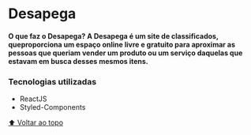 # Desapega

<!-- <img src="" alt="exemplo imagem">-->

<h4>O que faz o Desapega?
A Desapega é um site de classificados, queproporciona um espaço online livre e gratuito para aproximar as pessoas que queriam vender um produto ou um serviço daquelas que estavam em busca desses mesmos itens.</h4>

### Tecnologias utilizadas

- ReactJS
- Styled-Components

[⬆ Voltar ao topo](#Desapega)<br>
